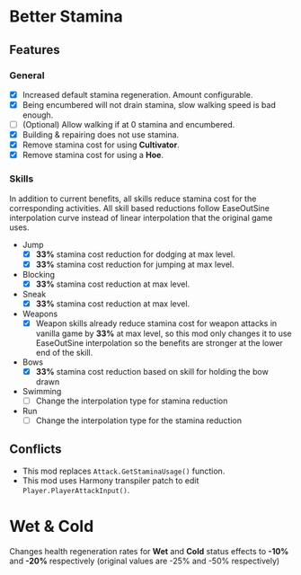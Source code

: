 # Better Stamina
## Features
### General
- [X] Increased default stamina regeneration. Amount configurable.
- [X] Being encumbered will not drain stamina, slow walking speed is bad enough.
- [ ] \(Optional) Allow walking if at 0 stamina and encumbered.
- [X] Building & repairing does not use stamina.
- [X] Remove stamina cost for using **Cultivator**.
- [X] Remove stamina cost for using a **Hoe**.

### Skills
In addition to current benefits, all skills reduce stamina cost for the corresponding activities. All skill based reductions follow EaseOutSine interpolation curve instead of linear interpolation that the original game uses.

* Jump
  - [X] **33%** stamina cost reduction for dodging at max level.
  - [X] **33%** stamina cost reduction for jumping at max level.
* Blocking
  - [X] **33%** stamina cost reduction at max level.
* Sneak
  - [X] **33%** stamina cost reduction at max level.
* Weapons
  - [X] Weapon skills already reduce stamina cost for weapon attacks in vanilla game by **33%** at max level, so this mod only changes it to use EaseOutSine interpolation so the benefits are stronger at the lower end of the skill.
* Bows
  - [X] **33%** stamina cost reduction based on skill for holding the bow drawn
* Swimming
  - [ ] Change the interpolation type for stamina reduction
* Run
  - [ ] Change the interpolation type for the stamina reduction

## Conflicts
* This mod replaces `Attack.GetStaminaUsage()` function.
* This mod uses Harmony transpiler patch to edit `Player.PlayerAttackInput()`.

# Wet & Cold
Changes health regeneration rates for **Wet** and **Cold** status effects to **-10%** and **-20%** respectively (original values are -25% and -50% respectively)
